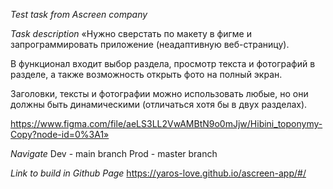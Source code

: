 *Test task from Ascreen company*

*Task description*
«Нужно сверстать по макету в фигме и запрограммировать приложение (неадаптивную веб-страницу).

В функционал входит выбор раздела, просмотр текста и фотографий в разделе, а также возможность открыть фото на полный экран.

Заголовки, тексты и фотографии можно использовать любые, но они должны быть динамическими (отличаться хотя бы в двух разделах).

https://www.figma.com/file/aeLS3LL2VwAMBtN9o0mJjw/Hibini_toponymy-Copy?node-id=0%3A1»

*Navigate*
Dev - main branch
Prod - master branch

*Link to build in Github Page*
https://yaros-love.github.io/ascreen-app/#/
